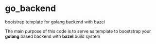 # go_backend
bootstrap template for golang backend with bazel

The main purpose of this code is to serve as template to booststrap your __golang__ based backend with __bazel__ build system
